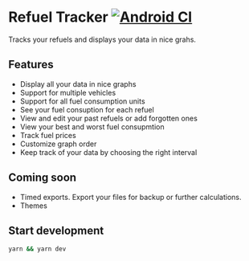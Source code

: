 # Refuel Tracker [![Android CI](https://github.com/MatiasG19/refuel-tracker/actions/workflows/android_ci.yml/badge.svg)](https://github.com/MatiasG19/refuel-tracker/actions/workflows/android_ci.yml)

Tracks your refuels and displays your data in nice grahs.

## Features

- Display all your data in nice graphs
- Support for multiple vehicles
- Support for all fuel consumption units
- See your fuel consuption for each refuel
- View and edit your past refuels or add forgotten ones
- View your best and worst fuel consupmtion
- Track fuel prices
- Customize graph order
- Keep track of your data by choosing the right interval

## Coming soon

- Timed exports. Export your files for backup or further calculations.
- Themes

## Start development

```bash
yarn && yarn dev
```
